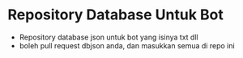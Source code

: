 # Repository Database Untuk Bot

- Repository database json untuk bot yang isinya txt dll
- boleh pull request dbjson anda, dan masukkan semua di repo ini
